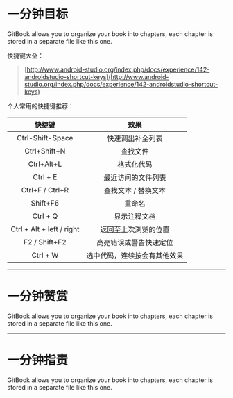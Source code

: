 # 一分钟目标

GitBook allows you to organize your book into chapters, each chapter is stored in a separate file like this one.

快捷键大全：

> [http://www.android-studio.org/index.php/docs/experience/142-androidstudio-shortcut-keys](http://www.android-studio.org/index.php/docs/experience/142-androidstudio-shortcut-keys)

个人常用的快捷键推荐：

| 快捷键 | 效果 |
| :---: | :---: |
| Ctrl-Shift-Space | 快速调出补全列表 |
| Ctrl+Shift+N | 查找文件 |
| Ctrl+Alt+L | 格式化代码 |
| Ctrl + E | 最近访问的文件列表 |
| Ctrl+F / Ctrl+R | 查找文本 / 替换文本 |
| Shift+F6 | 重命名 |
| Ctrl + Q | 显示注释文档 |
| Ctrl + Alt + left / right | 返回至上次浏览的位置 |
| F2 / Shift+F2 | 高亮错误或警告快速定位 |
| Ctrl + W | 选中代码，连续按会有其他效果 |

---

# 一分钟赞赏

GitBook allows you to organize your book into chapters, each chapter is stored in a separate file like this one.

---

# 一分钟指责

GitBook allows you to organize your book into chapters, each chapter is stored in a separate file like this one.

